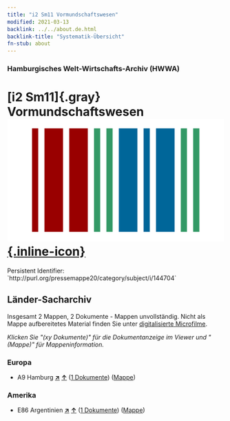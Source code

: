 ```yaml
---
title: "i2 Sm11 Vormundschaftswesen"
modified: 2021-03-13
backlink: ../../about.de.html
backlink-title: "Systematik-Übersicht"
fn-stub: about
---
```


### Hamburgisches Welt-Wirtschafts-Archiv (HWWA)

# [i2 Sm11]{.gray}&#8201; Vormundschaftswesen &#160; [![Wikidata](/images/Wikidata-logo.svg "Wikidata"){.inline-icon}](http://www.wikidata.org/entity/Q104700144)

<div class="hint">Persistent Identifier: `http://purl.org/pressemappe20/category/subject/i/144704`</div>







## Länder-Sacharchiv




Insgesamt 2 Mappen, 2 Dokumente - Mappen unvollständig.
Nicht als Mappe aufbereitetes Material finden Sie unter [digitalisierte Microfilme](/film/h1_sh.de.html).

_Klicken Sie "(xy Dokumente)" für die Dokumentanzeige im Viewer und "(Mappe)" für Mappeninformation._




### Europa

- A9 Hamburg [**&nearr;**](../../../geo/i/140905/about.de.html "Hamburg (alle Mappen)") [**&uarr;**](../../../geo/about.de.html#A9 "Ländersystematik") (<a href="https://pm20.zbw.eu/iiifview/folder/sh/140905,144704" title="über: Hamburg : Vormundschaftswesen" target="_blank">1 Dokumente</a>) ([Mappe](../../../../folder/sh/1409xx/140905/1447xx/144704/about.de.html))

### Amerika

- E86 Argentinien [**&nearr;**](../../../geo/i/141692/about.de.html "Argentinien (alle Mappen)") [**&uarr;**](../../../geo/about.de.html#E86 "Ländersystematik") (<a href="https://pm20.zbw.eu/iiifview/folder/sh/141692,144704" title="über: Argentinien : Vormundschaftswesen" target="_blank">1 Dokumente</a>) ([Mappe](../../../../folder/sh/1416xx/141692/1447xx/144704/about.de.html))








